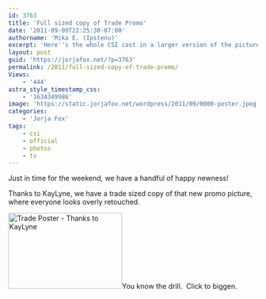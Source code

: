 ```yaml
---
id: 3763
title: 'Full sized copy of Trade Promo'
date: '2011-09-09T22:25:30-07:00'
authorname: 'Mika E. (Ipstenu)'
excerpt: 'Here''s the whole CSI cast in a larger version of the picture we got the other day!  Props to KayLyne!'
layout: post
guid: 'https://jorjafox.net/?p=3763'
permalink: /2011/full-sized-copy-of-trade-promo/
Views:
    - '444'
astra_style_timestamp_css:
    - '1634349986'
image: 'https://static.jorjafox.net/wordpress/2011/09/0000-poster.jpeg'
categories:
    - 'Jorja Fox'
tags:
    - csi
    - official
    - photos
    - tv
---
```


Just in time for the weekend, we have a handful of happy newness!

Thanks to KayLyne, we have a trade sized copy of that new promo picture, where everyone looks overly retouched.

<a href="https://jorjafox.net/gallery/tv/csi/pub/s12/stills/0000-poster.jpg"><img class="aligncenter size-medium wp-image-3765" title="Trade Poster - Thanks to KayLyne" src="//static.jorjafox.net/wordpress/2011/09/0000-poster-230x153.jpg" alt="Trade Poster - Thanks to KayLyne" width="230" height="153" /></a>You know the drill.  Click to biggen.
